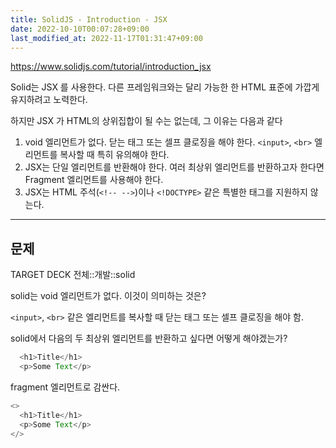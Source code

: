 ```yaml
---
title: SolidJS - Introduction - JSX
date: 2022-10-10T00:07:28+09:00
last_modified_at: 2022-11-17T01:31:47+09:00
---
```


https://www.solidjs.com/tutorial/introduction_jsx

Solid는 JSX 를 사용한다. 다른 프레임워크와는 달리 가능한 한 HTML 표준에 가깝게 유지하려고 노력한다.

하지만 JSX 가 HTML의 상위집합이 될 수는 없는데, 그 이유는 다음과 같다
1. void 엘리먼트가 없다. 닫는 태그 또는 셀프 클로징을 해야 한다. `<input>`, `<br>` 엘리먼트를 복사할 때 특히 유의해야 한다.
2. JSX는 단일 엘리먼트를 반환해야 한다. 여러 최상위 엘리먼트를 반환하고자 한다면 Fragment 엘리먼트를 사용해야 한다.
3. JSX는 HTML 주석(`<!-- -->`)이나 `<!DOCTYPE>` 같은 특별한 태그를 지원하지 않는다.

---

## 문제

TARGET DECK
전체::개발::solid

<!--ankiQ-->

solid는 void 엘리먼트가 없다. 이것이 의미하는 것은?

<!--ankiA-->

`<input>`, `<br>` 같은 엘리먼트를 복사할 때 닫는 태그 또는 셀프 클로징을 해야 함.

<!--ankiE-->
<!--ID: 1664943671024-->


<!--ankiQ-->

solid에서 다음의 두 최상위 엘리먼트를 반환하고 싶다면 어떻게 해야겠는가?

```ts
  <h1>Title</h1>
  <p>Some Text</p>
```

<!--ankiA-->

fragment 엘리먼트로 감싼다.

```ts
<>
  <h1>Title</h1>
  <p>Some Text</p>
</>
```

<!--ankiE-->
<!--ID: 1664943850598-->

